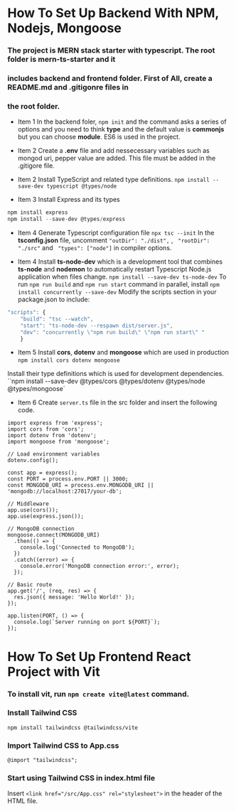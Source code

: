 # How To Set Up Backend With NPM, Nodejs, Mongoose

### The project is MERN stack starter with typescript. The root folder is **mern-ts-starter** and it

### includes **backend** and **frontend** folder. First of All, create a README.md and .gitigonre files in

### the root folder.

- Item 1 In the backend foler, `npm init` and the command asks a series of options and you need to think
  **type** and the default value is **commonjs** but you can choose **module**. ES6 is used in the project.

- Item 2 Create a **.env** file and add nessecessary variables such as mongod uri, pepper value are added. This file
  must be added in the .gitigore file.

- Item 2 Install TypeScript and related type definitions.
  `npm install --save-dev typescript @types/node`

- Item 3 Install Express and its types

```typescript
npm install express
npm install --save-dev @types/express
```

- Item 4 Generate Typescript configuration file
  `npx tsc --init`
  In the **tsconfig.json** file, uncomment `"outDir": "./dist",` , ` "rootDir": "./src"` and ` "types": ["node"]`
  in compiler options.

- Item 4 Install **ts-node-dev** which is a development tool that combines **ts-node** and **nodemon**
  to automatically restart Typescript Node.js application when files change.
  `npm install --save-dev ts-node-dev`
  To run `npm run build` and `npm run start` command in parallel, install
  `npm install concurrently --save-dev`
  Modify the scripts section in your package.json to include:

```javascript
"scripts": {
    "build": "tsc --watch",
    "start": "ts-node-dev --respawn dist/server.js",
    "dev": "concurrently \"npm run build\" \"npm run start\" "
    }
```

- Item 5 Install **cors**, **dotenv** and **mongoose** which are used in production
  `npm install cors dotenv mongoose`

Install their type definitions which is used for development dependencies.
``npm install --save-dev @types/cors @types/dotenv @types/node @types/mongoose`

- Item 6 Create `server.ts` file in the src folder and insert the following code.

```
import express from 'express';
import cors from 'cors';
import dotenv from 'dotenv';
import mongoose from 'mongoose';

// Load environment variables
dotenv.config();

const app = express();
const PORT = process.env.PORT || 3000;
const MONGODB_URI = process.env.MONGODB_URI || 'mongodb://localhost:27017/your-db';

// Middleware
app.use(cors());
app.use(express.json());

// MongoDB connection
mongoose.connect(MONGODB_URI)
  .then(() => {
    console.log('Connected to MongoDB');
  })
  .catch((error) => {
    console.error('MongoDB connection error:', error);
  });

// Basic route
app.get('/', (req, res) => {
  res.json({ message: 'Hello World!' });
});

app.listen(PORT, () => {
  console.log(`Server running on port ${PORT}`);
});
```

# How To Set Up Frontend React Project with Vit

### To install vit, run `npm create vite@latest` command.

### Install Tailwind CSS

`npm install tailwindcss @tailwindcss/vite`

### Import Tailwind CSS to App.css

`@import "tailwindcss";`

### Start using Tailwind CSS in index.html file

Insert `<link href="/src/App.css" rel="stylesheet">` in the header of the HTML file.
